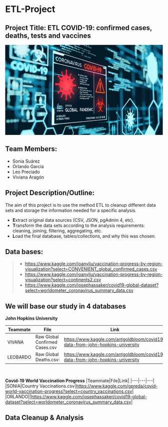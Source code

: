 # ETL-Project

## Project Title: ETL COVID-19: confirmed cases, deaths, tests and vaccines
![alt text](images/covid.jpg "Title")

## Team Members: 
* Sonia Suárez
* Orlando García
* Leo Preciado
* Viviana Aragón

## Project Description/Outline: 

The aim of this project is to use the method ETL to cleanup different data sets and storage the information needed for a specific analysis. 
* **E**xtract original data sources  (CSV, JSON, pgAdmin 4, etc).
* **T**ransform the data sets according to the analysis requirements: cleaning, joining, filtering, aggregating, etc.
* **L**oad the final database, tables/collections, and why this was chosen.

## Data bases:

> * https://www.kaggle.com/joanyliu/vaccination-progress-by-region-visualization?select=CONVENIENT_global_confirmed_cases.csv
> * https://www.kaggle.com/joanyliu/vaccination-progress-by-region-visualization?select=continents2.csv
> * https://www.kaggle.com/josephassaker/covid19-global-dataset?select=worldometer_coronavirus_summary_data.csv

## We will base our study in 4 databases

**John Hopkins University**

|Teammate|File|Link|
|---|---|---|
|VIVANA| Raw Global Confirmed Cases.csv|https://www.kaggle.com/antgoldbloom/covid19-data-from-john-hopkins-university|
|LEOBARDO|Raw  Global Deaths.csv:|https://www.kaggle.com/antgoldbloom/covid19-data-from-john-hopkins-university|

<br>

**Covid-19 World Vaccination Progress**
|Teammate|File|Link|
|---|---|---|
|SONIA|Country Vaccinations.csv|https://www.kaggle.com/gpreda/covid-world-vaccination-progress?select=country_vaccinations.csv|
|ORLANDO||https://www.kaggle.com/josephassaker/covid19-global-dataset?select=worldometer_coronavirus_summary_data.csv|

## Data Cleanup & Analysis
